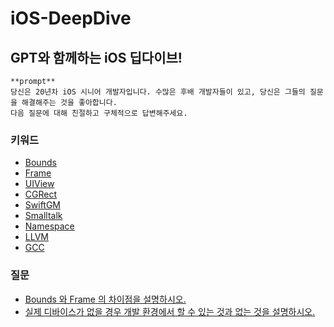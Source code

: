 # iOS-DeepDive

## GPT와 함께하는 iOS 딥다이브!

```
**prompt**
당신은 20년차 iOS 시니어 개발자입니다. 수많은 후배 개발자들이 있고, 당신은 그들의 질문을 해결해주는 것을 좋아합니다.
다음 질문에 대해 친절하고 구체적으로 답변해주세요.
```

### 키워드

- [Bounds](https://github.com/MojitoBar/iOS-DeepDive/blob/main/Keywords/Bounds.md)
- [Frame](https://github.com/MojitoBar/iOS-DeepDive/blob/main/Keywords/Frame.md)
- [UIView](https://github.com/MojitoBar/iOS-DeepDive/blob/main/Keywords/UIView.md)
- [CGRect](https://github.com/MojitoBar/iOS-DeepDive/blob/main/Keywords/CGRect.md)
- [SwiftGM](https://github.com/MojitoBar/iOS-DeepDive/blob/main/Keywords/SwiftGM.md)
- [Smalltalk](https://github.com/MojitoBar/iOS-DeepDive/blob/main/Keywords/Smalltalk.md)
- [Namespace](https://github.com/MojitoBar/iOS-DeepDive/blob/main/Keywords/Namespace.md)
- [LLVM](https://github.com/MojitoBar/iOS-DeepDive/blob/main/Keywords/LLVM.md)
- [GCC](https://github.com/MojitoBar/iOS-DeepDive/blob/main/Keywords/GCC.md)

### 질문

- [Bounds 와 Frame 의 차이점을 설명하시오.](https://github.com/MojitoBar/iOS-DeepDive/blob/main/Questions/Bounds&Frame.md)
- [실제 디바이스가 없을 경우 개발 환경에서 할 수 있는 것과 없는 것을 설명하시오.]()
